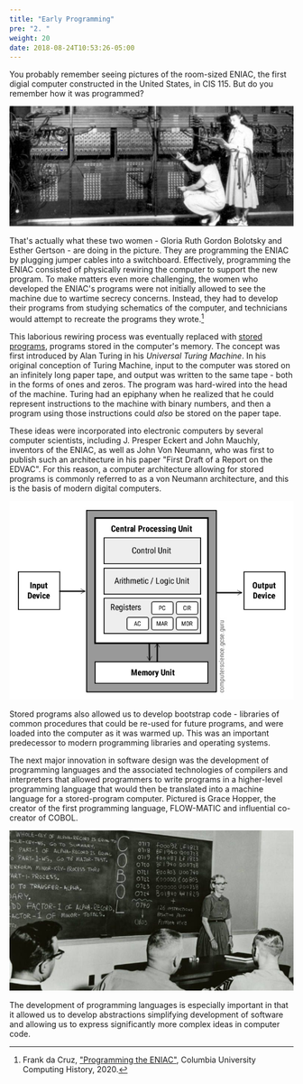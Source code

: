 ```yaml
---
title: "Early Programming"
pre: "2. "
weight: 20
date: 2018-08-24T10:53:26-05:00
---
```


You probably remember seeing pictures of the room-sized ENIAC, the first digial computer constructed in the United States, in CIS 115.  But do you remember how it was programmed?

![Gloria Ruth Gordon and Esther Gerston](/images/0.2.1.png)

That's actually what these two women - Gloria Ruth Gordon Bolotsky and Esther Gertson - are doing in the picture.  They are programming the ENIAC by plugging jumper cables into a switchboard.  Effectively, programming the ENIAC consisted of physically rewiring the computer to support the new program. To make matters even more challenging, the women who developed the ENIAC's programs were not initially allowed to see the machine due to wartime secrecy concerns.  Instead, they had to develop their programs from studying schematics of the computer, and technicians would attempt to recreate the programs they wrote.[^columbia]

[^columbia]: Frank da Cruz, ["Programming the ENIAC"](http://www.columbia.edu/cu/computinghistory/eniac.html),  Columbia University Computing History, 2020.

This laborious rewiring process was eventually replaced with [stored programs](https://en.wikipedia.org/wiki/Stored-program_computer), programs stored in the computer's memory.  The concept was first introduced by Alan Turing in his _Universal Turing Machine_.  In his original conception of Turing Machine, input to the computer was stored on an infinitely long paper tape, and output was written to the same tape - both in the forms of ones and zeros.  The program was hard-wired into the head of the machine.  Turing had an epiphany when he realized that he could represent instructions to the machine with binary numbers, and then a program using those instructions could _also_ be stored on the paper tape.

These ideas were incorporated into electronic computers by several computer scientists, including J. Presper Eckert and John Mauchly, inventors of the ENIAC, as well as John Von Neumann, who was first to publish such an architecture in his paper "First Draft of a Report on the EDVAC".  For this reason, a computer architecture allowing for stored programs is commonly referred to as a von Neumann architecture, and this is the basis of modern digital computers.

![von Neumann Architecture](/images/0.2.2.jpg)

Stored programs also allowed us to develop bootstrap code - libraries of common procedures that could be re-used for future programs, and were loaded into the computer as it was warmed up.  This was an important predecessor to modern programming libraries and operating systems.

The next major innovation in software design was the development of programming languages and the associated technologies of compilers and interpreters that allowed programmers to write programs in a higher-level programming language that would then be translated into a machine language for a stored-program computer.  Pictured is Grace Hopper, the creator of the first programming language, FLOW-MATIC and influential co-creator of COBOL.

![Grace Hopper Teaching COBOL](/images/0.2.3.jpg)

The development of programming languages is especially important in that it allowed us to develop abstractions simplifying development of software and allowing us to express significantly more complex ideas in computer code. 



